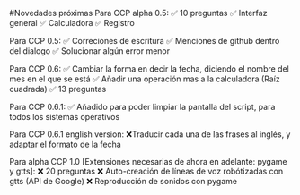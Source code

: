 #Novedades próximas
Para CCP alpha 0.5:
✅ 10 preguntas
✅ Interfaz general
✅ Calculadora
✅ Registro

Para CCP 0.5:
✅ Correciones de escritura
✅ Menciones de github dentro del dialogo
✅ Solucionar algún error menor

Para CCP 0.6:
✅ Cambiar la forma en decir la fecha, diciendo el nombre del mes en el que se está
✅ Añadir una operación mas a la calculadora (Raíz cuadrada)
✅ 13 preguntas

Para CCP 0.6.1:
✅ Añadido para poder limpiar la pantalla del script, para todos los sistemas operativos

Para CCP 0.6.1 english version:
❌Traducir cada una de las frases al inglés, y adaptar el formato de la fecha

Para alpha CCP 1.0 [Extensiones necesarias de ahora en adelante: pygame y gtts]:
❌ 20 preguntas
❌ Auto-creación de líneas de voz robótizadas con gtts (API de Google)
❌ Reproducción de sonidos con pygame
